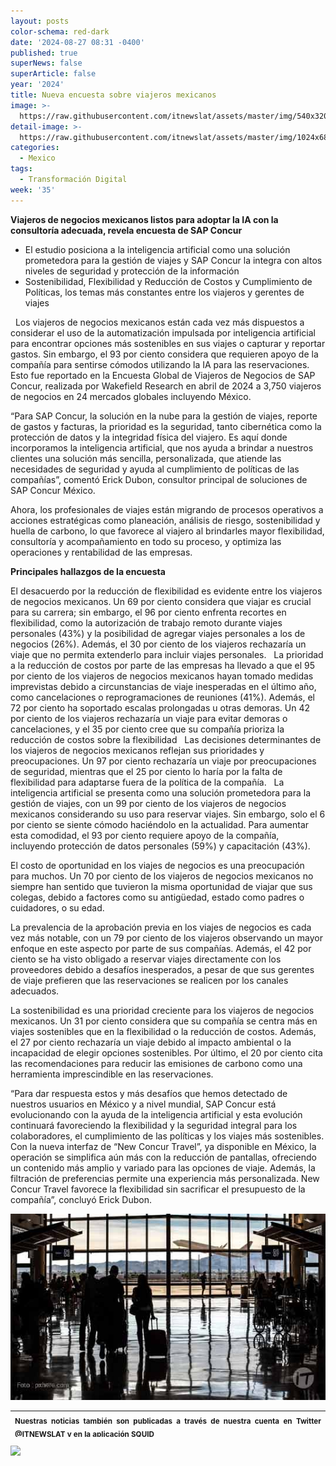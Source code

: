 ```yaml
---
layout: posts
color-schema: red-dark
date: '2024-08-27 08:31 -0400'
published: true
superNews: false
superArticle: false
year: '2024'
title: Nueva encuesta sobre viajeros mexicanos
image: >-
  https://raw.githubusercontent.com/itnewslat/assets/master/img/540x320/Viajeros-p.jpg
detail-image: >-
  https://raw.githubusercontent.com/itnewslat/assets/master/img/1024x680/Viajeros-g.jpg
categories:
  - Mexico
tags:
  - Transformación Digital
week: '35'
---
```

**Viajeros de negocios mexicanos listos para adoptar la IA con la consultoría adecuada, revela encuesta de SAP Concur**

- El estudio posiciona a la inteligencia artificial como una solución prometedora para la gestión de viajes y SAP Concur la integra con altos niveles de seguridad y protección de la información
- Sostenibilidad, Flexibilidad y Reducción de Costos y Cumplimiento de Políticas, los temas más constantes entre los viajeros y gerentes de viajes

 
Los viajeros de negocios mexicanos están cada vez más dispuestos a considerar el uso de la automatización impulsada por inteligencia artificial para encontrar opciones más sostenibles en sus viajes o capturar y reportar gastos. Sin embargo, el 93 por ciento considera que requieren apoyo de la compañía para sentirse cómodos utilizando la IA para las reservaciones. Esto fue reportado en la Encuesta Global de Viajeros de Negocios de SAP Concur, realizada por Wakefield Research en abril de 2024 a 3,750 viajeros de negocios en 24 mercados globales incluyendo México.

“Para SAP Concur, la solución en la nube para la gestión de viajes, reporte de gastos y facturas, la prioridad es la seguridad, tanto cibernética como la protección de datos y la integridad física del viajero. Es aquí donde incorporamos la inteligencia artificial, que nos ayuda a brindar a nuestros clientes una solución más sencilla, personalizada, que atiende las necesidades de seguridad y ayuda al cumplimiento de políticas de las compañías”, comentó Erick Dubon, consultor principal de soluciones de SAP Concur México.

Ahora, los profesionales de viajes están migrando de procesos operativos a acciones estratégicas como planeación, análisis de riesgo, sostenibilidad y huella de carbono, lo que favorece al viajero al brindarles mayor flexibilidad, consultoría y acompañamiento en todo su proceso, y optimiza las operaciones y rentabilidad de las empresas. 

**Principales hallazgos de la encuesta**

El desacuerdo por la reducción de flexibilidad es evidente entre los viajeros de negocios mexicanos. Un 69 por ciento considera que viajar es crucial para su carrera; sin embargo, el 96 por ciento enfrenta recortes en flexibilidad, como la autorización de trabajo remoto durante viajes personales (43%) y la posibilidad de agregar viajes personales a los de negocios (26%). Además, el 30 por ciento de los viajeros rechazaría un viaje que no permita extenderlo para incluir viajes personales.
 
La prioridad a la reducción de costos por parte de las empresas ha llevado a que el 95 por ciento de los viajeros de negocios mexicanos hayan tomado medidas imprevistas debido a circunstancias de viaje inesperadas en el último año, como cancelaciones o reprogramaciones de reuniones (41%). Además, el 72 por ciento ha soportado escalas prolongadas u otras demoras. Un 42 por ciento de los viajeros rechazaría un viaje para evitar demoras o cancelaciones, y el 35 por ciento cree que su compañía prioriza la reducción de costos sobre la flexibilidad
 
Las decisiones determinantes de los viajeros de negocios mexicanos reflejan sus prioridades y preocupaciones. Un 97 por ciento rechazaría un viaje por preocupaciones de seguridad, mientras que el 25 por ciento lo haría por la falta de flexibilidad para adaptarse fuera de la política de la compañía.
 
La inteligencia artificial se presenta como una solución prometedora para la gestión de viajes, con un 99 por ciento de los viajeros de negocios mexicanos considerando su uso para reservar viajes. Sin embargo, solo el 6 por ciento se siente cómodo haciéndolo en la actualidad. Para aumentar esta comodidad, el 93 por ciento requiere apoyo de la compañía, incluyendo protección de datos personales (59%) y capacitación (43%).

El costo de oportunidad en los viajes de negocios es una preocupación para muchos. Un 70 por ciento de los viajeros de negocios mexicanos no siempre han sentido que tuvieron la misma oportunidad de viajar que sus colegas, debido a factores como su antigüedad, estado como padres o cuidadores, o su edad.

La prevalencia de la aprobación previa en los viajes de negocios es cada vez más notable, con un 79 por ciento de los viajeros observando un mayor enfoque en este aspecto por parte de sus compañías. Además, el 42 por ciento se ha visto obligado a reservar viajes directamente con los proveedores debido a desafíos inesperados, a pesar de que sus gerentes de viaje prefieren que las reservaciones se realicen por los canales adecuados.

La sostenibilidad es una prioridad creciente para los viajeros de negocios mexicanos. Un 31 por ciento considera que su compañía se centra más en viajes sostenibles que en la flexibilidad o la reducción de costos. Además, el 27 por ciento rechazaría un viaje debido al impacto ambiental o la incapacidad de elegir opciones sostenibles. Por último, el 20 por ciento cita las recomendaciones para reducir las emisiones de carbono como una herramienta imprescindible en las reservaciones.

“Para dar respuesta estos y más desafíos que hemos detectado de nuestros usuarios en México y a nivel mundial, SAP Concur está evolucionando con la ayuda de la inteligencia artificial y esta evolución continuará favoreciendo la flexibilidad y la seguridad integral para los colaboradores, el cumplimiento de las políticas y los viajes más sostenibles. Con la nueva interfaz de “New Concur Travel”, ya disponible en México, la operación se simplifica aún más con la reducción de pantallas, ofreciendo un contenido más amplio y variado para las opciones de viaje. Además, la filtración de preferencias permite una experiencia más personalizada. New Concur Travel favorece la flexibilidad sin sacrificar el presupuesto de la compañía”, concluyó Erick Dubon.

![](https://raw.githubusercontent.com/itnewslat/assets/master/img/540x320/Viajeros-p.jpg)

<table style="height: 42px;" width="569">
<tbody>
<tr>
<td style="text-align: justify;"><sub><strong>Nuestras noticias también son publicadas a través de nuestra cuenta en Twitter <a href="https://twitter.com/itnewslat?lang=es">@ITNEWSLAT</a> y en la aplicación <a href="https://squidapp.co/en/">SQUID</a></strong></sub></td>
</tr>
</tbody>
</table>

<img src="https://tracker.metricool.com/c3po.jpg?hash=56f88a41e39ab42c063cc51676587a04"/>